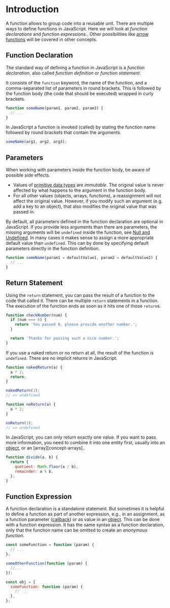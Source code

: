 # Introduction

A function allows to group code into a reusable unit.
There are multiple ways to define functions in JavaScript.
Here we will look at _function declarations_ and _function expressions_..
Other possibilities like [arrow functions][concept-arrow-functions] will be covered in other concepts.

## Function Declaration

The standard way of defining a function in JavaScript is a _function declaration_, also called _function definition_ or _function statement_.

It consists of the `function` keyword, the name of the function, and a comma-separated list of parameters in round brackets.
This is followed by the function body (the code that should be executed) wrapped in curly brackets.

```javascript
function someName(param1, param2, param3) {
  // ...
}
```

In JavaScript a function is invoked (called) by stating the function name followed by round brackets that contain the arguments.

```javascript
someName(arg1, arg2, arg3);
```

## Parameters

When working with parameters inside the function body, be aware of possible side effects.

- Values of [primitive data types][mdn-primitives] are _immutable_.
  The original value is never affected by what happens to the argument in the function body.
- For all other values (objects, arrays, functions), a reassignment will not affect the original value.
  However, if you modify such an argument (e.g. add a key to an object), that also modifies the original value that was passed in.

By default, all parameters defined in the function declaration are optional in JavaScript.
If you provide less arguments than there are parameters, the missing arguments will be `undefined` inside the function, see [Null and Undefined][concept-null-undefined].
In many cases it makes sense to assign a more appropriate default value than `undefined`.
This can by done by specifying default parameters directly in the function definition.

```javascript
function someName(param1 = defaultValue1, param2 = defaultValue2) {
  // ...
}
```

## Return Statement

Using the `return` statement, you can pass the result of a function to the code that called it.
There can be multiple `return` statements in a function.
The execution of the function ends as soon as it hits one of those `return`s.

```javascript
function checkNumber(num) {
  if (num === 0) {
    return 'You passed 0, please provide another number.';
  }

  return 'Thanks for passing such a nice number.';
}
```

If you use a naked return or no return at all, the result of the function is `undefined`.
There are no implicit returns in JavaScript.

```javascript
function nakedReturn(a) {
  a * 2;
  return;
}

nakedReturn(1);
// => undefined

function noReturn(a) {
  a * 2;
}

noReturn(1);
// => undefined
```

In JavaScript, you can only return exactly one value.
If you want to pass more information, you need to combine it into one entity first, usually into an [object][concept-objects], or an [array][concept-arrays]..

```javascript
function divide(a, b) {
  return {
    quotient: Math.floor(a / b),
    remainder: a % b,
  };
}
```

## Function Expression

A function declaration is a standalone statement.
But sometimes it is helpful to define a function as part of another expression, e.g., in an assignment, as a function parameter ([callback][concept-callbacks]) or as value in an [object][concept-objects].
This can be done with a function expression.
It has the same syntax as a function declaration, only that the function name can be omitted to create an _anonymous function_.

```javascript
const someFunction = function (param) {
  // ...
};

someOtherFunction(function (param) {
  //...
});

const obj = {
  someFunction: function (param) {
    // ...
  },
};
```

[concept-arrow-functions]: /tracks/javascript/concepts/arrow-functions
[concept-null-undefined]: /tracks/javascript/concepts/null-undefined
[concept-objects]: /tracks/javascript/concepts/objects
[concept-callbacks]: /tracks/javascript/concepts/callbacks
[mdn-primitives]: https://developer.mozilla.org/en-US/docs/Glossary/Primitive
